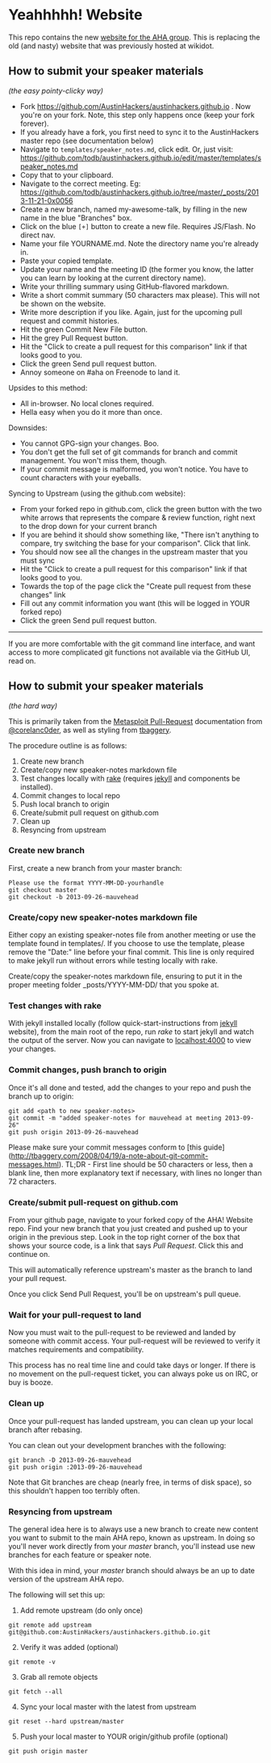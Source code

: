 Yeahhhhh! Website
==

This repo contains the new [website for the AHA
group](http://takeonme.org). This is
replacing the old (and nasty) website that was previously hosted at wikidot.

How to submit your speaker materials
--
*(the easy pointy-clicky way)*


  * Fork https://github.com/AustinHackers/austinhackers.github.io . Now you're on your fork. Note, this step only happens once (keep your fork forever).
  * If you already have a fork, you first need to sync it to the AustinHackers master repo (see documentation below)
  * Navigate to `templates/speaker_notes.md`, click edit. Or, just visit: https://github.com/todb/austinhackers.github.io/edit/master/templates/speaker_notes.md
  * Copy that to your clipboard.
  * Navigate to the correct meeting. Eg: https://github.com/todb/austinhackers.github.io/tree/master/_posts/2013-11-21-0x0056
  * Create a new branch, named my-awesome-talk, by filling in the new name in the blue "Branches" box.
  * Click on the blue `[+]` button to create a new file. Requires JS/Flash. No direct nav.
  * Name your file YOURNAME.md. Note the directory name you're already in.
  * Paste your copied template.
  * Update your name and the meeting ID (the former you know, the latter you can learn by looking at the current directory name).
  * Write your thrilling summary using GitHub-flavored markdown.
  * Write a short commit summary (50 characters max please). This will not be shown on the website.
  * Write more description if you like. Again, just for the upcoming pull request and commit histories.
  * Hit the green Commit New File button.
  * Hit the grey Pull Request button.
  * Hit the "Click to create a pull request for this comparison" link if that looks good to you.
  * Click the green Send pull request button.
  * Annoy someone on #aha on Freenode to land it.

Upsides to this method:

  * All in-browser. No local clones required.
  * Hella easy when you do it more than once.

Downsides:

  * You cannot GPG-sign your changes. Boo.
  * You don't get the full set of git commands for branch and commit management. You won't miss them, though.
  * If your commit message is malformed, you won't notice. You have to count characters with your eyeballs.

Syncing to Upstream (using the github.com website):
  * From your forked repo in github.com, click the green button with the two white arrows that represents the compare & review function, right next to the drop down for your current branch
  * If you are behind it should show something like, "There isn't anything to compare, try switching the base for your comparison". Click that link.
  * You should now see all the changes in the upstream master that you must sync
  * Hit the "Click to create a pull request for this comparison" link if that looks good to you.
  * Towards the top of the page click the "Create pull request from these changes" link
  * Fill out any commit information you want (this will be logged in YOUR forked repo)
  * Click the green Send pull request button.

----

If you are more comfortable with the git command line interface, and want access to more complicated git functions not available via the GitHub UI, read on.

How to submit your speaker materials
--
*(the hard way)*


This is primarily taken from the [Metasploit
Pull-Request](https://github.com/rapid7/metasploit-framework/wiki/Setting-Up-a-Metasploit-Development-Environment#wiki-pull) documentation
from [@corelanc0der](https://github.com/corelanc0d3r), as well as styling from
[tbaggery](http://tbaggery.com/2008/04/19/a-note-about-git-commit-messages.html). 

The procedure outline is as follows:

1. Create new branch
2. Create/copy new speaker-notes markdown file
3. Test changes locally with
	 [rake](https://github.com/AustinHackers/austinhackers.github.io/blob/master/Rakefile) (requires
	 [jekyll](http://jekyllrb.com/) and components be installed).
4. Commit changes to local repo
5. Push local branch to origin
6. Create/submit pull request on github.com
7. Clean up
8. Resyncing from upstream

### Create new branch
First, create a new branch from your master branch:

```
Please use the format YYYY-MM-DD-yourhandle
git checkout master
git checkout -b 2013-09-26-mauvehead
```

### Create/copy new speaker-notes markdown file
Either copy an existing speaker-notes file from another meeting or use
the template found in templates/. If you choose to use the template,
please remove the "Date:" line before your final commit. This line is
only required to make jekyll run without errors while testing locally
with rake.

Create/copy the speaker-notes markdown file, ensuring to put it in the
proper meeting folder \_posts/YYYY-MM-DD/ that you spoke at.

### Test changes with rake
With jekyll installed locally (follow quick-start-instructions from
[jekyll](jekyllrb.com) website), from the main root of the repo, run
*rake* to start jekyll and watch the output of the server. Now you can
navigate to [localhost:4000](http://localhost:4000) to view your changes.

### Commit changes, push branch to origin
Once it's all done and tested, add the changes to your repo and push
the branch up to origin:

```
git add <path to new speaker-notes>
git commit -m "added speaker-notes for mauvehead at meeting 2013-09-26"
git push origin 2013-09-26-mauvehead
```

Please make sure your commit messages conform to [this guide]
(http://tbaggery.com/2008/04/19/a-note-about-git-commit-messages.html).
TL;DR - First line should be 50 characters or less, then a blank line,
then more explanatory text if necessary, with lines no longer than 72
characters.

### Create/submit pull-request on github.com
From your github page, navigate to your forked copy of the AHA! Website
repo. Find your new branch that you just created and pushed up to your
origin in the previous step. Look in the top right corner of the box
that shows your source code, is a link that says *Pull Request*. Click
this and continue on.

This will automatically reference upstream's master as the branch to
land your pull request.

Once you click Send Pull Request, you'll be on upstream's pull queue.

### Wait for your pull-request to land
Now you must wait to the pull-request to be reviewed and landed by
someone with commit access. Your pull-request will be reviewed to verify
it matches requirements and compatibility.

This process has no real time line and could take days or longer. If
there is no movement on the pull-request ticket, you can always poke us
on IRC, or buy is booze.

### Clean up
Once your pull-request has landed upstream, you can clean up your local
branch after rebasing.

You can clean out your development branches with the following:

```
git branch -D 2013-09-26-mauvehead
git push origin :2013-09-26-mauvehead
```

Note that Git branches are cheap (nearly free, in terms of disk space),
so this shouldn't happen too terribly often.

### Resyncing from upstream
The general idea here is to always use a new branch to create new
content you want to submit to the main AHA repo, known as upstream. In
doing so you'll never work directly from your *master* branch, you'll
instead use new branches for each feature or speaker note.

With this idea in mind, your *master* branch should always be an up to
date version of the upstream AHA repo.

The following will set this up:

1. Add remote upstream (do only once)
```
git remote add upstream git@github.com:AustinHackers/austinhackers.github.io.git
```

2. Verify it was added (optional)
```
git remote -v
```

3. Grab all remote objects
```
git fetch --all
```

4. Sync your local master with the latest from upstream
```
git reset --hard upstream/master
```

5. Push your local master to YOUR origin/github profile (optional)
```
git push origin master
```

